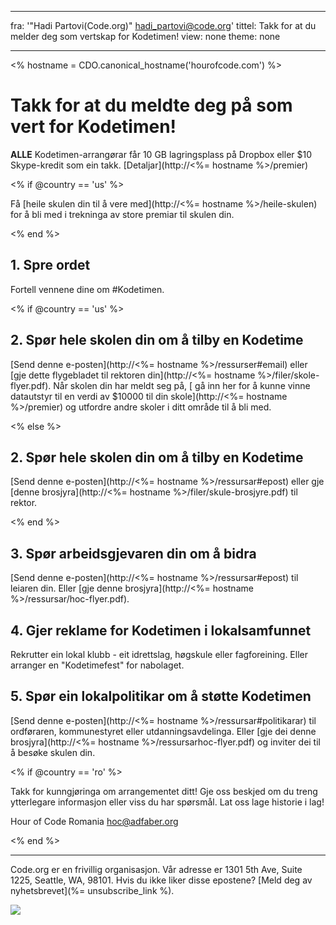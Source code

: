* * *

fra: '"Hadi Partovi(Code.org)" [&#104;&#x61;&#x64;&#105;&#x5f;&#112;&#x61;&#x72;&#116;&#x6f;&#118;&#x69;&#x40;&#99;&#x6f;&#100;&#x65;&#x2e;&#111;&#x72;&#103;](&#109;&#x61;&#105;&#x6c;&#x74;&#111;&#x3a;&#104;&#x61;&#x64;&#105;&#x5f;&#112;&#x61;&#x72;&#116;&#x6f;&#118;&#x69;&#x40;&#99;&#x6f;&#100;&#x65;&#x2e;&#111;&#x72;&#103;)' tittel: Takk for at du melder deg som vertskap for Kodetimen! view: none theme: none

* * *

<% hostname = CDO.canonical_hostname('hourofcode.com') %>

# Takk for at du meldte deg på som vert for Kodetimen!

**ALLE** Kodetimen-arrangørar får 10 GB lagringsplass på Dropbox eller $10 Skype-kredit som ein takk. [Detaljar](http://<%= hostname %>/premier)

<% if @country == 'us' %>

Få [heile skulen din til å vere med](http://<%= hostname %>/heile-skulen) for å bli med i trekninga av store premiar til skulen din.

<% end %>

## 1. Spre ordet

Fortell vennene dine om #Kodetimen.

<% if @country == 'us' %>

## 2. Spør hele skolen din om å tilby en Kodetime

[Send denne e-posten](http://<%= hostname %>/ressurser#email) eller [gje dette flygebladet til rektoren din](http://<%= hostname %>/filer/skole-flyer.pdf). Når skolen din har meldt seg på, [ gå inn her for å kunne vinne datautstyr til en verdi av $10000 til din skole](http://<%= hostname %>/premier) og utfordre andre skoler i ditt område til å bli med.

<% else %>

## 2. Spør hele skolen din om å tilby en Kodetime

[Send denne e-posten](http://<%= hostname %>/ressursar#epost) eller gje [denne brosjyra](http://<%= hostname %>/filer/skule-brosjyre.pdf) til rektor.

<% end %>

## 3. Spør arbeidsgjevaren din om å bidra

[Send denne e-posten](http://<%= hostname %>/ressursar#epost) til leiaren din. Eller [gje denne brosjyra](http://<%= hostname %>/ressursar/hoc-flyer.pdf).

## 4. Gjer reklame for Kodetimen i lokalsamfunnet

Rekrutter ein lokal klubb - eit idrettslag, høgskule eller fagforeining. Eller arranger en "Kodetimefest" for nabolaget.

## 5. Spør ein lokalpolitikar om å støtte Kodetimen

[Send denne e-posten](http://<%= hostname %>/ressursar#politikarar) til ordføraren, kommunestyret eller utdanningsavdelinga. Eller [gje dei denne brosjyra](http://<%= hostname %>/ressursarhoc-flyer.pdf) og inviter dei til å besøke skulen din.

<% if @country == 'ro' %>

Takk for kunngjøringa om arrangementet ditt! Gje oss beskjed om du treng ytterlegare informasjon eller viss du har spørsmål. Lat oss lage historie i lag!

Hour of Code Romania hoc@adfaber.org

<% end %>

* * *

Code.org er en frivillig organisasjon. Vår adresse er 1301 5th Ave, Suite 1225, Seattle, WA, 98101. Hvis du ikke liker disse epostene? [Meld deg av nyhetsbrevet](%= unsubscribe_link %).

![](<%= tracking_pixel %>)